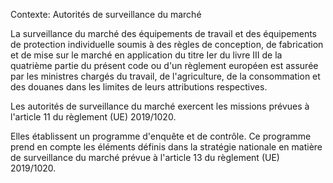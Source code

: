 Contexte: Autorités de surveillance du marché

La surveillance du marché des équipements de travail et des équipements de protection individuelle soumis à des règles de conception, de fabrication et de mise sur le marché en application du titre Ier du livre III de la quatrième partie du présent code ou d'un règlement européen est assurée par les ministres chargés du travail, de l'agriculture, de la consommation et des douanes dans les limites de leurs attributions respectives.

Les autorités de surveillance du marché exercent les missions prévues à l'article 11 du règlement (UE) 2019/1020.

Elles établissent un programme d'enquête et de contrôle. Ce programme prend en compte les éléments définis dans la stratégie nationale en matière de surveillance du marché prévue à l'article 13 du règlement (UE) 2019/1020.